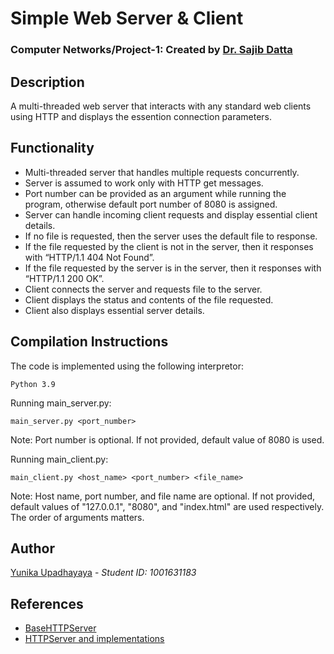 # Simple Web Server & Client
### Computer Networks/Project-1: Created by [Dr. Sajib Datta](http://crystal.uta.edu/~datta/)

## Description
A multi-threaded web server that interacts with any standard web clients using HTTP and displays the essention connection parameters.

## Functionality
* Multi-threaded server that handles multiple requests concurrently.
* Server is assumed to work only with HTTP get messages.
* Port number can be provided as an argument while running the program, otherwise default port number of 8080 is assigned.
* Server can handle incoming client requests and display essential client details.
* If no file is requested, then the server uses the default file to response.
* If the file requested by the client is not in the server, then it responses with “HTTP/1.1 404 Not Found”.
* If the file requested by the server is in the server, then it responses with “HTTP/1.1 200 OK”.
* Client connects the server and requests file to the server.
* Client displays the status and contents of the file requested.
* Client also displays essential server details.

## Compilation Instructions
The code is implemented using the following interpretor:

```
Python 3.9
```

Running main_server.py:
```
main_server.py <port_number>
```
Note: Port number is optional. If not provided, default value of 8080 is used.

Running main_client.py:
```
main_client.py <host_name> <port_number> <file_name>
```
Note: Host name, port number, and file name are optional. If not provided, default values of  "127.0.0.1", "8080", and "index.html" are used respectively. The order of arguments matters. 

## Author
[Yunika Upadhayaya](https://github.com/yxu1183) - *Student ID: 1001631183*

## References
* [BaseHTTPServer](https://documentation.help/Python-2.7.13/basehttpserver.html)
* [HTTPServer and implementations](https://python.readthedocs.io/en/v2.7.2/library/basehttpserver.html)
